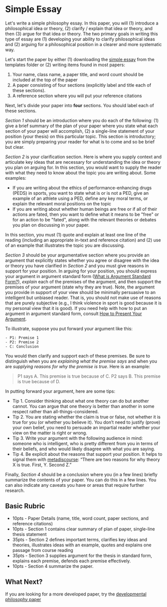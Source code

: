 # Simple Essay

Let's write a simple philosophy essay. In this paper, you will (1) introduce a philosophical idea or theory, (2) clarify / explain that idea or theory, and then (3) argue for that idea or theory. The two primary goals in writing this type of essay are (1) developing your ability to clarify philosophical ideas and (2) arguing for a philosophical position in a clearer and more systematic way.

Let's start the paper by either (1) downloading the [simple essay](https://github.com/davidagler/howtowritephilosophy/tree/main/templates) from the templates folder or (2) writing items found in most papers:

1. Your name, class name, a paper title, and word count should be included at the top of the paper
1. A paper consisting of four sections (explicitly label and title each of these sections).
1. A reference section where you will put your reference citations

Next, let's divide your paper into **four** sections. You should label each of these sections.

*Section 1* should be an introduction where you do each of the following: (1) give a brief summary of the plan of your paper where you state what each section of your paper will accomplish, (2) a single-line statement of your position (your thesis) on this particular topic. This section is introductory; you are simply preparing your reader for what is to come and so be brief but clear.

*Section 2* is your clarification section. Here is where you supply context and articulate key ideas that are necessary for understanding the idea or theory you plan on arguing for. In this section, you would want to supply the reader with what they need to know about the topic you are writing about. Some examples:

- If you are writing about the ethics of performance-enhancing drugs (PEDS) in sports, you want to state what is or is not a PED, give an example of an athlete using a PED, define any key moral terms, or explain the relevant moral positions on the topic
- If you are writing about whether human beings are free or if all of their actions are fated, then you want to define what it means to be "free" or for an action to be "fated", along with the relevant theories or debates you plan on discussing in your paper.

In this section, you must (1) quote and explain at least one line of the reading (including an appropriate in-text and reference citation) and (2) use of an example that illustrates the topic you are discussing.

*Section 3* should be your argumentative section where you provide an argument that explicitly states whether you agree or disagree with the idea or theory you have clarified in *Section 2* and you must give reasons in support for your position. In arguing for your position, you should express your argument in argument standard form ([What is Argument Standard Form?](https://www.youtube.com/watch?v=EVpOMUav_uE)), *explain* each of the premises of the argument, and then support the premises of your argument (state why they are true). Note, the argument you provide in support of your view should be minimally persuasive to an intelligent but unbiased reader. That is, you should not make use of reasons that are purely subjective (e.g., I think violence in sport is good because it is my personal view that it is good). If you need help with how to put an argument in argument standard form, consult [How to Present Your Argument](../lessons/argue.md).

To illustrate, suppose you put forward your argument like this:

```
- P1: Premise 1
- P2: Premise 2
- C: Conclusion
```

You would then clarify and support each of these premises. Be sure to distinguish when you are *explaining what the premise says* and when you are *supplying reasons for why the premise is true*. Here is an example:

> P1 says A. This premise is true because of C. P2 says B. This premise is true because of D.



In putting forward your argument, here are some tips:

 - Tip 1. Consider thinking about what one theory can do but another cannot. You can argue that one theory is better than another in some respect rather than all-things-considered.
 - Tip 2. You are stating whether the claim is true or false, not whether it is true for you (or whether you believe it). You don’t need to justify (prove) your own belief, you need to persuade an impartial reader whether your view on the matter is right or wrong.
 - Tip 3. Write your argument with the following audience in mind: someone who is intelligent, who is pretty different from you in terms of their beliefs, and who would likely disagree with what you are saying.
 - Tip 4. Be explicit about the reasons that support your position. It helps to signal them with [metadiscourse](../lessons/metadiscourse): “There are two reasons for why theory X is true. First, Y. Second Z.”

Finally, *Section 4* should be a conclusion where you (in a few lines) briefly summarize the contents of your paper. You can do this in a few lines. You can also indicate any caveats you have or areas that require further research.

## Basic Rubric

- 10pts - Paper Details (name, title, word count, paper sections, and reference citations)
- 10pts - Section 1 contains clear summary of plan of paper, single-line thesis statement
- 35pts - Section 2 defines important terms, clarifies key ideas and theories, illustrates ideas with an example, quotes and explains one passage from course reading
- 35pts - Section 3 supplies argument for the thesis in standard form, explains each premise, defends each premise effectively.
- 10pts - Section 4 summarize the paper.

## What Next?

If you are looking for a more developed paper, try the [developmental philosophy paper](../assignments/development_essay.md)